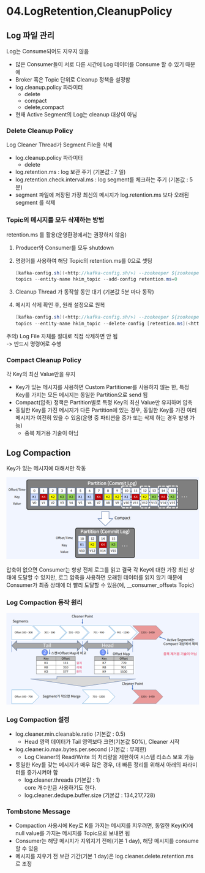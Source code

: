 # 04.LogRetention,CleanupPolicy

## Log 파일 관리

Log는 Consume되어도 지우지 않음

* 많은 Consumer들이 서로 다른 시간에 Log 데이터를 Consume 할 수 있기 때문에
* Broker 혹은 Topic 단위로 Cleanup 정책을 설정함
* log.cleanup.policy 파라미터
  * delete
  * compact
  * delete,compact
* 현재 Active Segment의 Log는 cleanup 대상이 아님

### Delete Cleanup Policy

Log Cleaner Thread가 Segment File을 삭제

* log.cleanup.policy 파라미터
  * delete
* log.retention.ms : log 보관 주기 (기본값 : 7 일)
* log.retention.check.interval.ms : log segment를 체크하는 주기 (기본값 : 5 분)
* segment 파일에 저장된 가장 최신의 메시지가 log.retention.ms 보다 오래된 segment 를 삭제

### Topic의 메시지를 모두 삭제하는 방법

retention.ms 를 활용(운영환경에서는 권장하지 않음)

1. Producer와 Consumer를 모두 shutdown
2.  명령어를 사용하여 해당 Topic의 retention.ms를 0으로 셋팅

    ```java
    [kafka-config.sh](<http://kafka-config.sh/>) --zookeeper ${zookeeper ip address} --alter --entity-name
    topics --entity-name hkim_topic --add-config retention.ms=0
    ```
3. Cleanup Thread 가 동작할 동안 대기 (기본값 5분 마다 동작)
4.  메시지 삭제 확인 후, 원래 설정으로 원복

    ```java
    [kafka-config.sh](<http://kafka-config.sh/>) --zookeeper ${zookeeper ip address} --alter --entity-name
    topics --entity-name hkim_topic --delete-config [retention.ms](<http://retention.ms/>)
    ```

주의) Log File 자체를 절대로 직접 삭제하면 안 됨\
\-> 반드시 명령어로 수행

### Compact Cleanup Policy

각 Key의 최신 Value만을 유지

* Key가 있는 메시지를 사용하면 Custom Partitioner를 사용하지 않는 한, 특정 Key를 가지는 모든 메시지는 동일한 Partition으로 send 됨
* Compact(압축) 정책은 Partition별로 특정 Key의 최신 Value만 유지하며 압축
* 동일한 Key를 가진 메시지가 다른 Partition에 있는 경우, 동일한 Key를 가진 여러 메시지가 여전히 있을 수 있음(운영 중 파티션을 증가 또는 삭제 하는 경우 발생 가능)
  * 중복 제거용 기술이 아님

## Log Compaction

Key가 있는 메시지에 대해서만 작동

![](<../../../../.gitbook/assets/image (37) (1).png>)

압축이 없으면 Consumer는 항상 전체 로그를 읽고 결국 각 Key에 대한 가장 최신 상태에 도달할 수 있지만, 로그 압축을 사용하면 오래된 데이터를 읽지 않기 때문에 Consumer가 최종 상태에 더 빨리 도달할 수 있음(예, \_\_consumer\_offsets Topic)

### Log Compaction 동작 원리

![](<../../../../.gitbook/assets/image (38) (1).png>)

### Log Compaction 설정

* log.cleaner.min.cleanable.ratio (기본값 : 0.5)
  * Head 영역 데이터가 Tail 영역보다 크면(기본값 50%), Cleaner 시작
* log.cleaner.io.max.bytes.per.second (기본값 : 무제한)
  * Log Cleaner의 Read/Write 의 처리량을 제한하여 시스템 리소스 보호 가능
* 동일한 Key를 갖는 메시지가 매우 많은 경우, 더 빠른 정리를 위해서 아래의 파라미터를 증가시켜야 함
  * log.cleaner.threads (기본값 : 1)\
    core 개수만큼 사용하기도 한다.
  * log.cleaner.dedupe.buffer.size (기본값 : 134,217,728)

### Tombstone Message

* Compaction 사용시에 Key로 K를 가지는 메시지를 지우려면, 동일한 Key(K)에 null value를 가지는 메시지를 Topic으로 보내면 됨
* Consumer는 해당 메시지가 지워지기 전에(기본 1 day), 해당 메시지를 consume할 수 있음
* 메시지를 지우기 전 보관 기간(기본 1 day)은 log.cleaner.delete.retention.ms 로 조정
